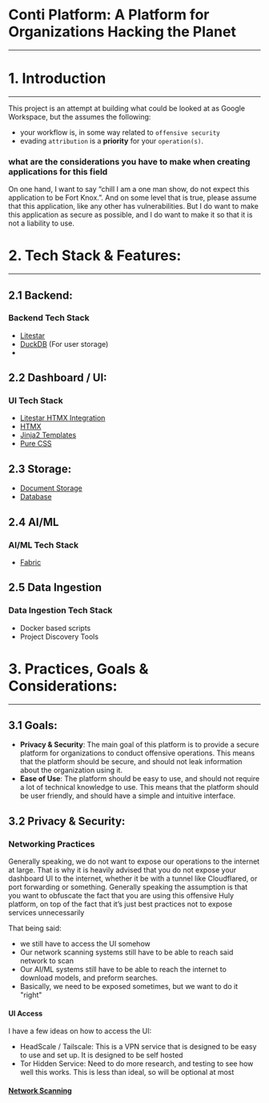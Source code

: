 # Conti Platform: A Platform for Organizations Hacking the Planet
---

# 1. Introduction
---
This project is an attempt at building what could be looked at as Google Workspace, but the assumes the following:
- your workflow is, in some way related to `offensive security`
- evading `attribution` is a **priority** for your `operation(s)`.

### what are the considerations you have to make when creating applications for this field

On one hand, I want to say “chill I am a one man show, do not expect this application to be Fort Knox.”. And on some level that is true, please assume that this application, like any other has vulnerabilities. But I do want to make this application as secure as possible, and I do want to make it so that it is not a liability to use.



# 2. Tech Stack & Features:
---
## 2.1 Backend:
### Backend Tech Stack
- [Litestar](https://litestar.dev) 
- [DuckDB](https://duckdb.org/) (For user storage)
- 
## 2.2 Dashboard / UI:
### UI Tech Stack
- [Litestar HTMX Integration](https://docs.litestar.dev/2/usage/htmx.html) 
- [HTMX](https://htmx.org/) 
- [Jinja2 Templates](https://docs.litestar.dev/2/reference/contrib/jinja.html) 
- [Pure CSS](https://purecss.io/)


## 2.3 Storage:
- [Document Storage](docs/storage/documents.md)
- [Database](docs/storage/database.md)

## 2.4 AI/ML
### AI/ML Tech Stack
- [Fabric](https://github.com/danielmiessler/fabric)

## 2.5 Data Ingestion
### Data Ingestion Tech Stack
- Docker based scripts
- Project Discovery Tools



# 3. Practices, Goals & Considerations:
---

## 3.1 Goals:
- **Privacy & Security**: The main goal of this platform is to provide a secure platform for organizations to conduct offensive operations. This means that the platform should be secure, and should not leak information about the organization using it.
- **Ease of Use**: The platform should be easy to use, and should not require a lot of technical knowledge to use. This means that the platform should be user friendly, and should have a simple and intuitive interface. 


## 3.2 Privacy & Security:

### Networking Practices

Generally speaking, we do not want to expose our operations to the internet at large.
That is why it is heavily advised that you do not expose your dashboard UI to the internet, whether it be with a tunnel like Cloudflared, or port forwarding or something. Generally speaking the assumption is that you want to obfuscate the fact that you are using this offensive Huly platform, on top of the fact that it’s just best practices not to expose services unnecessarily 

That being said:
- we still have to access the UI somehow
- Our network scanning systems still have to be able to reach said network to scan
- Our AI/ML systems still have to be able to reach the internet to download models, and preform searches.
- Basically, we need to be exposed sometimes, but we want to do it "right"

#### UI Access
I have a few ideas on how to access the UI:
- HeadScale / Tailscale: This is a VPN service that is designed to be easy to use and set up. It is designed to be self hosted
- Tor Hidden Service: Need to do more research, and testing to see how well this works. This is less than ideal, so will be optional at most

#### [Network Scanning](docs/data_ingestion/network_scanning.md)
